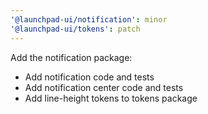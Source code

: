 ```yaml
---
'@launchpad-ui/notification': minor
'@launchpad-ui/tokens': patch
---
```


Add the notification package:

- Add notification code and tests
- Add notification center code and tests
- Add line-height tokens to tokens package
